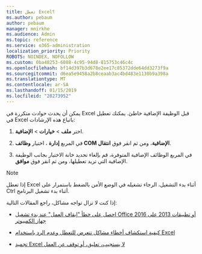 ```yaml
---
title: تعطل Excel؟
ms.author: pebaum
author: pebaum
manager: mnirkhe
ms.audience: Admin
ms.topic: reference
ms.service: o365-administration
localization_priority: Priority
ROBOTS: NOINDEX, NOFOLLOW
ms.custom: 0ba48253-6088-4c95-94d8-815753c46c4c
ms.openlocfilehash: bf14d397b3d678e2ee17c85372dde64dd3273f9a
ms.sourcegitcommit: d6ea5e9458a2b8ceaab3ac4bd483e1130b9a398a
ms.translationtype: MT
ms.contentlocale: ar-SA
ms.lasthandoff: 01/15/2019
ms.locfileid: "28273952"
---
```

يمكن أن يحدث حوادث متكررة في Excel قبل الوظيفة الإضافية خاطئ. يمكنك تعطيل في Excel باتباع هذه الإرشادات:
  
1. اختر **ملف** \> **خيارات** \> **الإضافية**.
    
2. في المربع **إدارة** ، اختيار **وظائف COM الإضافية**، ومن ثم انقر فوق **انتقال**.
    
3. في المربع الوظائف الإضافية المتوفرة، قم بإلغاء تحديد خانة الاختيار بجانب الوظيفة الإضافية التي تريد تعطيلها، ومن ثم انقر فوق **موافق**.
    
> [!NOTE]
> إذا تعطل Excel أثناء بدء التشغيل، الرجاء تشغيله في الوضع الأمن بالضغط باستمرار على Ctrl أثناء بدء تشغيل البرنامج. 
  
إذا كنت لا تزال تواجه مشاكل، راجع المقالات التالية:
  
- [احصل على خطأ "إيقاف العمل" عند بدء تشغيل Office 2016 أو تطبيقات 2013 على جهاز الكمبيوتر](https://support.office.com/article/52bd7985-4e99-4a35-84c8-2d9b8301a2fa.aspx)
    
- [كيفية استكشاف أخطاء مشاكل تتعرض للتعطل وعدم الرد باستخدام Excel](https://support.microsoft.com/en-us/help/2758592/how-to-troubleshoot-crashing-and-not-responding-issues-with-excel)
    
- [تجميد Excel لا يستجيب، تعليق، أو توقف عن العمل](https://support.office.com/article/37e7d3c9-9e84-40bf-a805-4ca6853a1ff4.aspx)
    
